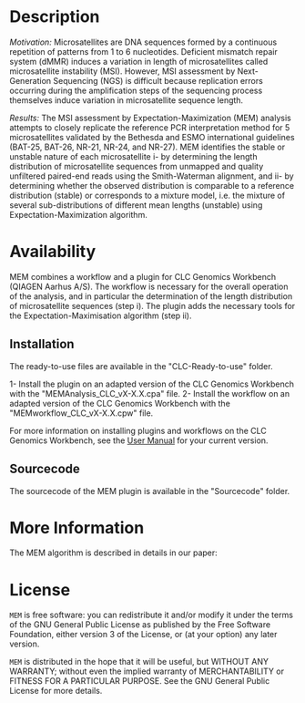 # Description
*Motivation:*
Microsatellites are DNA sequences formed by a continuous repetition of patterns
from 1 to 6 nucleotides. Deficient mismatch repair system (dMMR) induces a
variation in length of microsatellites called microsatellite instability (MSI). 
However, MSI assessment by Next-Generation Sequencing (NGS) is difficult 
because replication errors occurring during the amplification steps of the 
sequencing process themselves induce variation in microsatellite sequence length.  

*Results:* 
The MSI assessment by Expectation-Maximization (MEM) analysis attempts to closely 
replicate the reference PCR interpretation method for 5 microsatellites validated 
by the Bethesda and ESMO international guidelines (BAT-25, BAT-26, NR-21, NR-24, 
and NR-27). MEM identifies the stable or unstable nature of each microsatellite 
i- by determining the length distribution of microsatellite sequences from unmapped 
and quality unfiltered paired-end reads using the Smith-Waterman alignment, and 
ii- by determining whether the observed distribution is comparable to a reference 
distribution (stable) or corresponds to a mixture model, i.e. the mixture of several 
sub-distributions of different mean lengths (unstable) using Expectation-Maximization 
algorithm.

# Availability

MEM combines a workflow and a plugin for CLC Genomics Workbench (QIAGEN Aarhus A/S). The workflow is necessary for the overall operation of the analysis, and in particular the determination of the length distribution of microsatellite sequences (step i). The plugin adds the necessary tools for the Expectation-Maximisation algorithm (step ii).

## Installation

The ready-to-use files are available in the "CLC-Ready-to-use" folder.

1- Install the plugin on an adapted version of the CLC Genomics Workbench with the "MEMAnalysis_CLC_vX-X.X.cpa" file.
2- Install the workflow on an adapted version of the CLC Genomics Workbench with the "MEMworkflow_CLC_vX-X.X.cpw" file.

For more information on installing plugins and workflows on the CLC Genomics Workbench, see the [User Manual](http://resources.qiagenbioinformatics.com/manuals/clcgenomicsworkbench/current/User_Manual.pdf) for your current version.

## Sourcecode

The sourcecode of the MEM plugin is available in the "Sourcecode" folder.

# More Information

The MEM algorithm is described in details in our paper:

# License

`MEM` is free software: you can redistribute it and/or modify it under
the terms of the GNU General Public License as published by the Free
Software Foundation, either version 3 of the License, or (at your option) any
later version.

`MEM` is distributed in the hope that it will be useful, but WITHOUT ANY
WARRANTY; without even the implied warranty of MERCHANTABILITY or FITNESS FOR
A PARTICULAR PURPOSE.  See the GNU General Public License for more
details.
